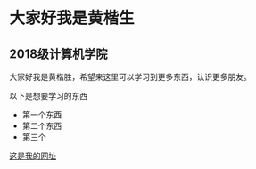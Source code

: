 # 大家好我是黄楷生  
## 2018级计算机学院
大家好我是黄楷胜，希望来这里可以学习到更多东西，认识更多朋友。

以下是想要学习的东西
 - 第一个东西
 - 第二个东西
 - 第三个
 
 [这是我的网址](https://github.com/ansonmng/ansonnnmm)
